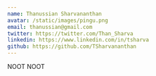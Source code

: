 ```yaml
---
name: Thanussian Sharvananthan
avatar: /static/images/pingu.png
email: thanussian@gmail.com
twitter: https://twitter.com/Than_Sharva
linkedin: https://www.linkedin.com/in/tsharva
github: https://github.com/TSharvananthan
---
```


NOOT NOOT